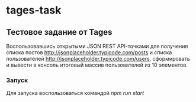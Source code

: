 # tages-task

## Тестовое задание от Tages
Воспользовавшись открытыми JSON REST API-точками для получения 
списка постов http://jsonplaceholder.typicode.com/posts и 
списка пользователей http://jsonplaceholder.typicode.com/users, 
сформировать и вывести в консоль итоговый массив пользователей из 10 элементов.

 ### Запуск
 Для запуска воспользоваться командой *npm run start*

